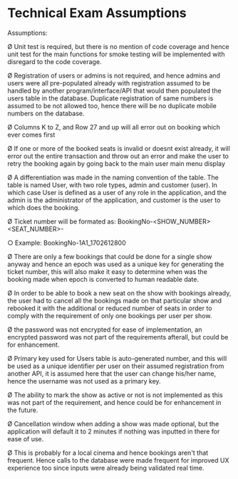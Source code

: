 # Technical Exam Assumptions

Assumptions:

Ø Unit test is required, but there is no mention of code coverage and hence unit test for the main functions for smoke testing will be implemented with disregard to the code coverage.

Ø Registration of users or admins is not required, and hence admins and users were all pre-populated already with registration assumed to be handled by another program/interface/API that would then populated the users table in the database. Duplicate registration of same numbers is assumed to be not allowed too, hence there will be no duplicate mobile numbers on the database.

Ø Columns K to Z, and Row 27 and up will all error out on booking which ever comes first

Ø If one or more of the booked seats is invalid or doesnt exist already, it will error out the entire transaction and throw out an error and make the user to retry the booking again by going back to the main user main menu display

Ø A differentiation was made in the naming convention of the table. The table is named User, with two role types, admin and customer (user). In which case User is defined as a user of any role in the application, and the admin is the administrator of the application, and customer is the user to which does the booking.

Ø Ticket number will be formated as: BookingNo-<SHOW_NUMBER><SEAT_NUMBER>-<timestamp of the booking in epoch>

○ Example: BookingNo-1A1_1702612800

Ø There are only a few bookings that could be done for a single show anyway and hence an epoch was used as a unique key for generating the ticket number, this will also make it easy to determine when was the booking made when epoch is converted to human readable date.

Ø In order to be able to book a new seat on the show with bookings already, the user had to cancel all the bookings made on that particular show and rebooked it with the additional or reduced number of seats in order to comply with the requirement of only one bookings per user per show.

Ø the password was not encrypted for ease of implementation, an encrypted password was not part of the requirements afterall, but could be for enhancement.

Ø Primary key used for Users table is auto-generated number, and this will be used as a unique identifier per user on their assumed registration from another API, it is assumed here that the user can change his/her name, hence the username was not used as a primary key.

Ø The ability to mark the show as active or not is not implemented as this was not part of the requirement, and hence could be for enhancement in the future.

Ø Cancellation window when adding a show was made optional, but the application will default it to 2 minutes if nothing was inputted in there for ease of use.

Ø This is probably for a local cinema and hence bookings aren't that frequent. Hence calls to the database were made frequent for improved UX experience too since inputs were already being validated real time.


